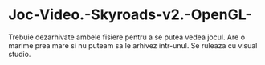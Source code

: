 # Joc-Video.-Skyroads-v2.-OpenGL-

Trebuie dezarhivate ambele fisiere pentru a se putea vedea jocul. Are o marime prea mare si nu puteam sa le arhivez intr-unul.
Se ruleaza cu visual studio.
